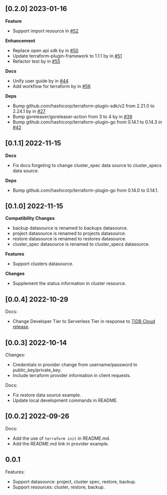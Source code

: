 ## [0.2.0] 2023-01-16

**Feature**
* Support import resource in [#52](https://github.com/tidbcloud/terraform-provider-tidbcloud/pull/52)

**Enhancement**
* Replace open api sdk by in [#50](https://github.com/tidbcloud/terraform-provider-tidbcloud/pull/50)
* Update terraform-plugin-framework to 1.1.1 by in [#51](https://github.com/tidbcloud/terraform-provider-tidbcloud/pull/51)
* Refactor test by in [#55](https://github.com/tidbcloud/terraform-provider-tidbcloud/pull/55)

**Docs**
* Unify user guide by in [#44](https://github.com/tidbcloud/terraform-provider-tidbcloud/pull/44)
* Add workflow for terraform by in [#56](https://github.com/tidbcloud/terraform-provider-tidbcloud/pull/56)

**Deps**
* Bump github.com/hashicorp/terraform-plugin-sdk/v2 from 2.21.0 to 2.24.1 by in [#27](https://github.com/tidbcloud/terraform-provider-tidbcloud/pull/27)
* Bump goreleaser/goreleaser-action from 3 to 4 by in [#39](https://github.com/tidbcloud/terraform-provider-tidbcloud/pull/39)
* Bump github.com/hashicorp/terraform-plugin-go from 0.14.1 to 0.14.3 in [#42](https://github.com/tidbcloud/terraform-provider-tidbcloud/pull/42)

## [0.1.1] 2022-11-15

**Docs**
- Fix docs forgeting to change cluster_spec data source to cluster_specs data source.

**Deps**
- Bump github.com/hashicorp/terraform-plugin-go from 0.14.0 to 0.14.1.

## [0.1.0] 2022-11-15

**Compatibility Changes**
- backup datasource is renamed to backups datasource.
- project datasource is renamed to projects datasource.
- restore datasource is renamed to restores datasource.
- cluster_spec datasource is renamed to cluster_specs datasource.

**Features**
- Support clusters datasource.

**Changes**
- Supplement the status information in cluster resource.

## [0.0.4] 2022-10-29

Docs:
- Change Developer Tier to Serverless Tier in response to [TiDB Cloud release](https://docs.pingcap.com/tidbcloud/release-notes-2022#october-28-2022).

## [0.0.3] 2022-10-14

Changes:
- Credentials in provider change from username/password to public_key/private_key.
- Include terraform provider information in client requests.

Docs:
- Fix restore data source example.
- Update local development commands in README.

## [0.0.2] 2022-09-26

Docs:
- Add the use of `terraform init` in README.md.
- Add the README.md link in provider example.

## 0.0.1

Features:
- Support datasource: project, cluster spec, restore, backup.
- Support resources: cluster, restore, backup.
